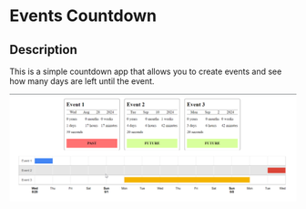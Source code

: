 # Events Countdown

## Description
This is a simple countdown app that allows you to create events and see how many days are left until the event.

![Events Countdown](./demo.png)